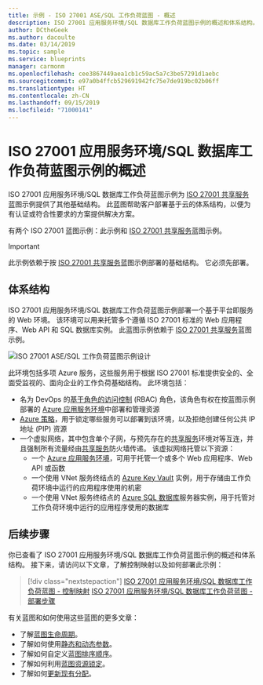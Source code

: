 ```yaml
---
title: 示例 - ISO 27001 ASE/SQL 工作负荷蓝图 - 概述
description: ISO 27001 应用服务环境/SQL 数据库工作负荷蓝图示例的概述和体系结构。
author: DCtheGeek
ms.author: dacoulte
ms.date: 03/14/2019
ms.topic: sample
ms.service: blueprints
manager: carmonm
ms.openlocfilehash: cee3867449aea1cb1c59ac5a7c3be57291d1aebc
ms.sourcegitcommit: e97a0b4ffcb529691942fc75e7de919bc02b06ff
ms.translationtype: HT
ms.contentlocale: zh-CN
ms.lasthandoff: 09/15/2019
ms.locfileid: "71000141"
---
```

# <a name="overview-of-the-iso-27001-app-service-environmentsql-database-workload-blueprint-sample"></a>ISO 27001 应用服务环境/SQL 数据库工作负荷蓝图示例的概述

ISO 27001 应用服务环境/SQL 数据库工作负荷蓝图示例为 [ISO 27001 共享服务](../iso27001-shared/index.md)蓝图示例提供了其他基础结构。
此蓝图帮助客户部署基于云的体系结构，以便为有认证或符合性要求的方案提供解决方案。

有两个 ISO 27001 蓝图示例：此示例和 [ISO 27001 共享服务](../iso27001-shared/index.md)蓝图示例。

> [!IMPORTANT]
> 此示例依赖于按 [ISO 27001 共享服务](../iso27001-shared/index.md)蓝图示例部署的基础结构。 它必须先部署。

## <a name="architecture"></a>体系结构

ISO 27001 应用服务环境/SQL 数据库工作负荷蓝图示例部署一个基于平台即服务的 Web 环境。 该环境可以用来托管多个遵循 ISO 27001 标准的 Web 应用程序、Web API 和 SQL 数据库实例。 此蓝图示例依赖于 [ISO 27001 共享服务](../iso27001-shared/index.md)蓝图示例。

![ISO 27001 ASE/SQL 工作负荷蓝图示例设计](../../media/sample-iso27001-ase-sql-workload/iso27001-ase-sql-workload-blueprint-sample-design.png)

此环境包括多项 Azure 服务，这些服务用于根据 ISO 27001 标准提供安全的、全面受监视的、面向企业的工作负荷基础结构。 此环境包括：

- 名为 DevOps 的[基于角色的访问控制](../../../../role-based-access-control/overview.md) (RBAC) 角色，该角色有权在按蓝图示例部署的 [Azure 应用服务环境](../../../../app-service/environment/intro.md)中部署和管理资源
- [Azure 策略](../../../policy/overview.md)，用于锁定哪些服务可以部署到该环境，以及拒绝创建任何公共 IP 地址 (PIP) 资源
- 一个虚拟网络，其中包含单个子网，与预先存在的[共享服务](../iso27001-shared/index.md)环境对等互连，并且强制所有流量经由[共享服务](../iso27001-shared/index.md)防火墙传递。 该虚拟网络托管以下资源：
  - 一个 [Azure 应用服务环境](../../../../app-service/environment/intro.md)，可用于托管一个或多个 Web 应用程序、Web API 或函数
  - 一个使用 VNet 服务终结点的 [Azure Key Vault](../../../../key-vault/key-vault-overview.md) 实例，用于存储由工作负荷环境中运行的应用程序使用的机密
  - 一个使用 VNet 服务终结点的 [Azure SQL 数据库](../../../../sql-database/sql-database-technical-overview.md)服务器实例，用于托管对工作负荷环境中运行的应用程序使用的数据库

## <a name="next-steps"></a>后续步骤

你已查看了 ISO 27001 应用服务环境/SQL 数据库工作负荷蓝图示例的概述和体系结构。 接下来，请访问以下文章，了解控制映射以及如何部署此示例：

> [!div class="nextstepaction"]
> [ISO 27001 应用服务环境/SQL 数据库工作负荷蓝图 - 控制映射](./control-mapping.md)
> [ISO 27001 应用服务环境/SQL 数据库工作负荷蓝图 - 部署步骤](./deploy.md)

有关蓝图和如何使用这些蓝图的更多文章：

- 了解[蓝图生命周期](../../concepts/lifecycle.md)。
- 了解如何使用[静态和动态参数](../../concepts/parameters.md)。
- 了解如何自定义[蓝图排序顺序](../../concepts/sequencing-order.md)。
- 了解如何利用[蓝图资源锁定](../../concepts/resource-locking.md)。
- 了解如何[更新现有分配](../../how-to/update-existing-assignments.md)。
